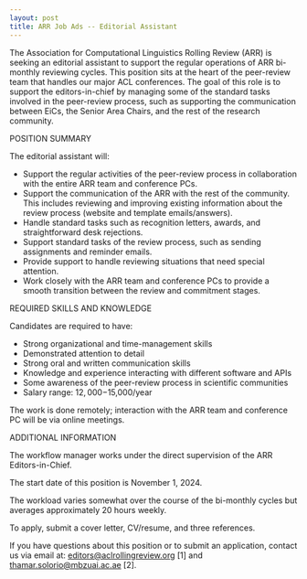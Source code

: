 ```yaml
---
layout: post
title: ARR Job Ads -- Editorial Assistant
---
```


The Association for Computational Linguistics Rolling Review (ARR) is seeking an editorial assistant to support the regular operations of ARR bi-monthly reviewing cycles. This position sits at the heart of the peer-review team that handles our major ACL conferences. The goal of this role is to support the editors-in-chief by managing some of the standard tasks involved in the peer-review process, such as supporting the communication between EiCs, the Senior Area Chairs, and the rest of the research community.

POSITION SUMMARY

The editorial assistant will:

* Support the regular activities of the peer-review process in collaboration with the entire ARR team and conference PCs.
* Support the communication of the ARR with the rest of the community. This includes reviewing and improving existing information about the review process (website and template emails/answers).
* Handle standard tasks such as recognition letters, awards, and straightforward desk rejections.
* Support standard tasks of the review process, such as sending assignments and reminder emails.
* Provide support to handle reviewing situations that need special attention.
* Work closely with the ARR team and conference PCs to provide a smooth transition between the review and commitment stages.

REQUIRED SKILLS AND KNOWLEDGE

Candidates are required to have:

* Strong organizational and time-management skills
* Demonstrated attention to detail
* Strong oral and written communication skills
* Knowledge and experience interacting with different software and APIs
* Some awareness of the peer-review process in scientific communities
* Salary range: $12,000-$15,000/year

The work is done remotely; interaction with the ARR team and conference PC will be via online meetings.

ADDITIONAL INFORMATION

The workflow manager works under the direct supervision of the ARR Editors-in-Chief.

The start date of this position is November 1, 2024. 

The workload varies somewhat over the course of the bi-monthly cycles but averages approximately 20 hours weekly.

To apply, submit a cover letter, CV/resume, and three references. 

If you have questions about this position or to submit an application, contact us via email at: editors@aclrollingreview.org [1] and thamar.solorio@mbzuai.ac.ae [2].
